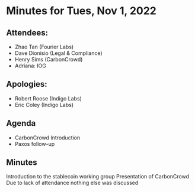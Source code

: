# Minutes for Tues, Nov 1, 2022

## Attendees:

* Zhao Tan (Fourier Labs)
* Dave Dionisio (Legal & Compliance)
* Henry Sims (CarbonCrowd)
* Adriana: IOG

## Apologies:
- Robert Roose (Indigo Labs)
- Eric Coley (Indigo Labs)

## Agenda

- CarbonCrowd Introduction
- Paxos follow-up

## Minutes

Introduction to the stablecoin working group
Presentation of CarbonCrowd
Due to lack of attendance nothing else was discussed
